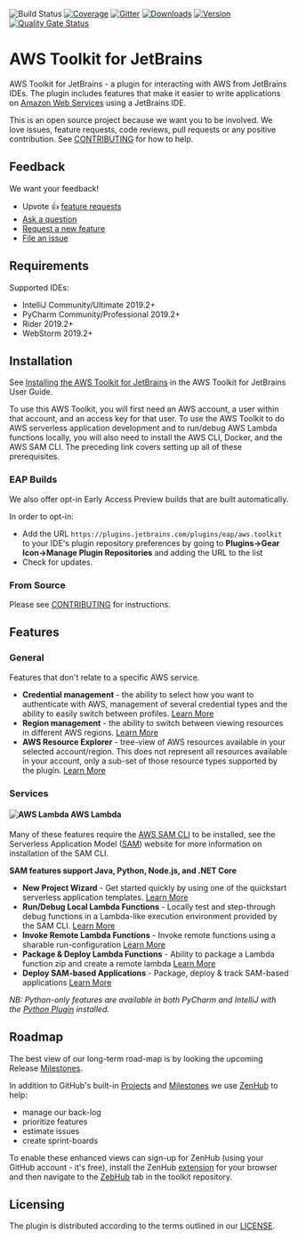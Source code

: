 ![Build Status](https://codebuild.eu-west-1.amazonaws.com/badges?uuid=eyJlbmNyeXB0ZWREYXRhIjoiekhxeERIMmNLSkNYUktnUFJzUVJucmJqWnFLMGlpNXJiNE1LLzVWV3B1QUpSSkhCS04veHZmUGxZZ0ZmZlRzYjJ3T1VtVEs1b3JxbWNVOHFOeFJDOTAwPSIsIml2UGFyYW1ldGVyU3BlYyI6ImZXNW5KaytDRGNLdjZuZDgiLCJtYXRlcmlhbFNldFNlcmlhbCI6MX0%3D&branch=master) 
[![Coverage](https://img.shields.io/codecov/c/github/aws/aws-toolkit-jetbrains/master.svg)](https://codecov.io/gh/aws/aws-toolkit-jetbrains/branch/master) 
[![Gitter](https://badges.gitter.im/aws/aws-toolkit-jetbrains.svg)](https://gitter.im/aws/aws-toolkit-jetbrains?utm_source=badge&utm_medium=badge&utm_campaign=pr-badge)
[![Downloads](https://img.shields.io/jetbrains/plugin/d/11349-aws-toolkit.svg)](https://plugins.jetbrains.com/plugin/11349-aws-toolkit) 
[![Version](https://img.shields.io/jetbrains/plugin/v/11349.svg?label=version)](https://plugins.jetbrains.com/plugin/11349-aws-toolkit)
[![Quality Gate Status](https://sonarcloud.io/api/project_badges/measure?project=aws_aws-toolkit-jetbrains&metric=alert_status)](https://sonarcloud.io/dashboard?id=aws_aws-toolkit-jetbrains)
 
# AWS Toolkit for JetBrains


AWS Toolkit for JetBrains - a plugin for interacting with AWS from JetBrains IDEs. The plugin includes features that 
make it easier to write applications on [Amazon Web Services](https://aws.amazon.com/) using a JetBrains IDE.

This is an open source project because we want you to be involved. We love issues, feature requests, code reviews, pull 
requests or any positive contribution. See [CONTRIBUTING](CONTRIBUTING.md) for how to help.

## Feedback

We want your feedback!

- Upvote 👍 [feature requests](https://github.com/aws/aws-toolkit-jetbrains/issues?q=is%3Aissue+is%3Aopen+label%3Afeature-request+sort%3Areactions-%2B1-desc)
- [Ask a question](https://github.com/aws/aws-toolkit-jetbrains/issues/new?labels=guidance&template=guidance_request.md)
- [Request a new feature](https://github.com/aws/aws-toolkit-jetbrains/issues/new?labels=feature-request&template=feature_request.md)
- [File an issue](https://github.com/aws/aws-toolkit-jetbrains/issues/new?labels=bug&template=bug_report.md)

## Requirements
Supported IDEs:
* IntelliJ Community/Ultimate 2019.2+
* PyCharm Community/Professional 2019.2+
* Rider 2019.2+
* WebStorm 2019.2+

## Installation

See [Installing the AWS Toolkit for JetBrains](https://docs.aws.amazon.com/console/toolkit-for-jetbrains/install) in the AWS Toolkit for JetBrains User Guide.

To use this AWS Toolkit, you will first need an AWS account, a user within that account, and an access key for that 
user. To use the AWS Toolkit to do AWS serverless application development and to run/debug AWS Lambda functions locally,
you will also need to install the AWS CLI, Docker, and the AWS SAM CLI. The preceding link covers setting up all of 
these prerequisites.

### EAP Builds
We also offer opt-in Early Access Preview builds that are built automatically.

In order to opt-in:
* Add the URL `https://plugins.jetbrains.com/plugins/eap/aws.toolkit` to your IDE's plugin repository preferences by 
going to **Plugins->Gear Icon->Manage Plugin Repositories** and adding the URL to the list
* Check for updates.

### From Source
Please see [CONTRIBUTING](CONTRIBUTING.md#building-from-source) for instructions.

## Features

### General

Features that don't relate to a specific AWS service.

* **Credential management** - the ability to select how you want to authenticate with AWS, management of several 
credential types and the ability to easily switch between profiles. 
[Learn More](https://docs.aws.amazon.com/console/toolkit-for-jetbrains/credentials)
* **Region management** - the ability to switch between viewing resources in different AWS regions.
[Learn More](https://docs.aws.amazon.com/console/toolkit-for-jetbrains/regions)
* **AWS Resource Explorer** - tree-view of AWS resources available in your 
selected account/region. This does not represent all resources available in your account, only a sub-set of those 
resource types supported by the plugin.
[Learn More](https://docs.aws.amazon.com/console/toolkit-for-jetbrains/aws-explorer)

### Services

#### ![AWS Lambda][lambda-icon] AWS Lambda

Many of these features require the [AWS SAM CLI](https://github.com/awslabs/aws-sam-cli) to be installed, see the 
Serverless Application Model ([SAM](https://aws.amazon.com/serverless/sam/)) website for more information on 
installation of the SAM CLI.

**SAM features support Java, Python, Node.js, and .NET Core**

* **New Project Wizard** - Get started quickly by using one of the quickstart serverless application templates.
[Learn More](https://docs.aws.amazon.com/console/toolkit-for-jetbrains/new-project)
* **Run/Debug Local Lambda Functions** - Locally test and step-through debug functions in a Lambda-like execution 
environment provided by the SAM CLI.
[Learn More](https://docs.aws.amazon.com/console/toolkit-for-jetbrains/lambda-local)
* **Invoke Remote Lambda Functions** - Invoke remote functions using a sharable run-configuration
[Learn More](https://docs.aws.amazon.com/console/toolkit-for-jetbrains/lambda-remote)
* **Package & Deploy Lambda Functions** - Ability to package a Lambda function zip and create a remote lambda
[Learn More](https://docs.aws.amazon.com/console/toolkit-for-jetbrains/lambda-deploy)
* **Deploy SAM-based Applications** - Package, deploy & track SAM-based applications
[Learn More](https://docs.aws.amazon.com/console/toolkit-for-jetbrains/sam-deploy)

*NB: Python-only features are available in both PyCharm and IntelliJ with the 
[Python Plugin](https://www.jetbrains.com/help/idea/plugin-overview.html) installed.*

## Roadmap

The best view of our long-term road-map is by looking the upcoming Release 
[Milestones](https://github.com/aws/aws-toolkit-jetbrains/milestones). 

In addition to GitHub's built-in [Projects](https://github.com/aws/aws-toolkit-jetbrains/projects) and 
[Milestones](https://github.com/aws/aws-toolkit-jetbrains/milestones) we use [ZenHub](https://www.zenhub.com) to help:
* manage our back-log
* prioritize features
* estimate issues
* create sprint-boards

To enable these enhanced views can sign-up for ZenHub (using your GitHub account - it's free), install 
the ZenHub [extension](https://www.zenhub.com/extension) for your browser and then navigate to the 
[ZebHub](https://github.com/aws/aws-toolkit-jetbrains#zenhub) tab in the toolkit repository. 

## Licensing

The plugin is distributed according to the terms outlined in our [LICENSE](LICENSE).

[lambda-icon]: jetbrains-core/resources/icons/resources/LambdaFunction.svg

